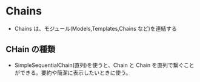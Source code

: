 # Chains

- Chains は、モジュール(Models,Templates,Chains など)を連結する

## CHain の種類

- SimpleSequentialChain(直列)を使うと、Chain と Chain を直列で繋ぐことができる。要約や簡潔に表示したいときに使う。
